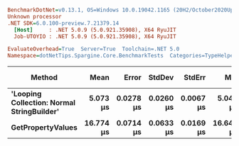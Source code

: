 ``` ini

BenchmarkDotNet=v0.13.1, OS=Windows 10.0.19042.1165 (20H2/October2020Update)
Unknown processor
.NET SDK=6.0.100-preview.7.21379.14
  [Host]     : .NET 5.0.9 (5.0.921.35908), X64 RyuJIT
  Job-UTOYIO : .NET 5.0.9 (5.0.921.35908), X64 RyuJIT

EvaluateOverhead=True  Server=True  Toolchain=.NET 5.0  
Namespace=dotNetTips.Spargine.Core.BenchmarkTests  Categories=TypeHelper  

```
|                                     Method |      Mean |     Error |    StdDev |    StdErr |       Min |        Q1 |    Median |        Q3 |       Max |      Op/s | CI99.9% Margin | Iterations | Kurtosis | MValue | Skewness | Rank | LogicalGroup | Baseline |  Gen 0 | Code Size |  Gen 1 | Allocated |
|------------------------------------------- |----------:|----------:|----------:|----------:|----------:|----------:|----------:|----------:|----------:|----------:|---------------:|-----------:|---------:|-------:|---------:|-----:|------------- |--------- |-------:|----------:|-------:|----------:|
| **&#39;Looping Collection: Normal StringBuilder&#39;** |  **5.073 μs** | **0.0278 μs** | **0.0260 μs** | **0.0067 μs** |  **5.040 μs** |  **5.046 μs** |  **5.072 μs** |  **5.096 μs** |  **5.110 μs** | **197,126.9** |      **0.0278 μs** |      **15.00** |    **1.424** |  **2.000** |   **0.1033** |    **1** |            ***** |       **No** | **1.1826** |      **3 KB** | **0.0076** |     **10 KB** |
|                          **GetPropertyValues** | **16.774 μs** | **0.0714 μs** | **0.0633 μs** | **0.0169 μs** | **16.641 μs** | **16.736 μs** | **16.768 μs** | **16.821 μs** | **16.866 μs** |  **59,615.5** |      **0.0714 μs** |      **14.00** |    **2.143** |  **2.000** |  **-0.3263** |    **2** |            ***** |       **No** | **0.7019** |      **2 KB** |      **-** |      **6 KB** |
